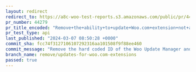 ```yaml
---
layout: redirect
redirect_to: https://a8c-woo-test-reports.s3.amazonaws.com/public/pr/44279/api/index.html
pr_number: 44279
pr_title_encoded: "Remove+the+ability+to+update+Woo.com+extension+not+available+in+WP.org+plugin+directory"
pr_test_type: api
last_published: "2024-03-07 08:50:28 +0000"
commit_sha: fcc74f3127106107292316aa101508f9f88ee460
commit_message: "Remove the hard coded ID of the Woo Update Manager and use the slug t…"
branch_name: remove/updates-for-woo.com-extensions
passed: true
---
```

